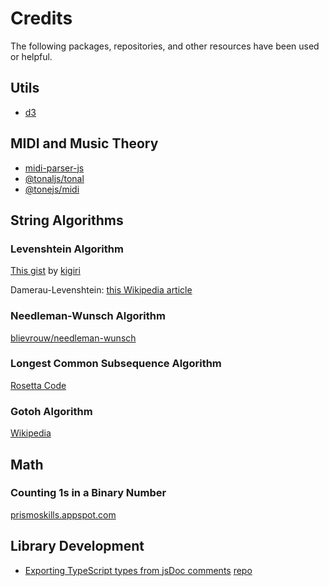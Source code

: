 # Credits

The following packages, repositories, and other resources have been used or helpful.

## Utils

- [d3](https://github.com/d3/d3)

## MIDI and Music Theory

- [midi-parser-js](https://github.com/colxi/midi-parser-js)
- [@tonaljs/tonal](https://github.com/tonaljs/tonal)
- [@tonejs/midi](https://github.com/Tonejs/Midi)

## String Algorithms

### Levenshtein Algorithm

[This gist](https://gist.github.com/andrei-m/982927#gistcomment-1931258) by [kigiri](https://github.com/kigiri)

Damerau-Levenshtein: [this Wikipedia article](https://en.wikipedia.org/wiki/Damerau%E2%80%93Levenshtein_distance)

### Needleman-Wunsch Algorithm

[blievrouw/needleman-wunsch](https://github.com/blievrouw/needleman-wunsch/blob/master/src/needleman_wunsch.js)

### Longest Common Subsequence Algorithm

[Rosetta Code](https://rosettacode.org/wiki/Longest_common_subsequence#JavaScript)

### Gotoh Algorithm

[Wikipedia](https://de.wikipedia.org/wiki/Gotoh-Algorithmus)

## Math

### Counting 1s in a Binary Number

[prismoskills.appspot.com](https://prismoskills.appspot.com/lessons/Bitwise_Operators/Count_ones_in_an_integer.jsp)

## Library Development

- [Exporting TypeScript types from jsDoc comments](https://codewithhugo.com/jsdoc-typescript-typings-types-d-ts/) [repo](https://github.com/HugoDF/jsdoc-type-d-ts-node-pkg)
